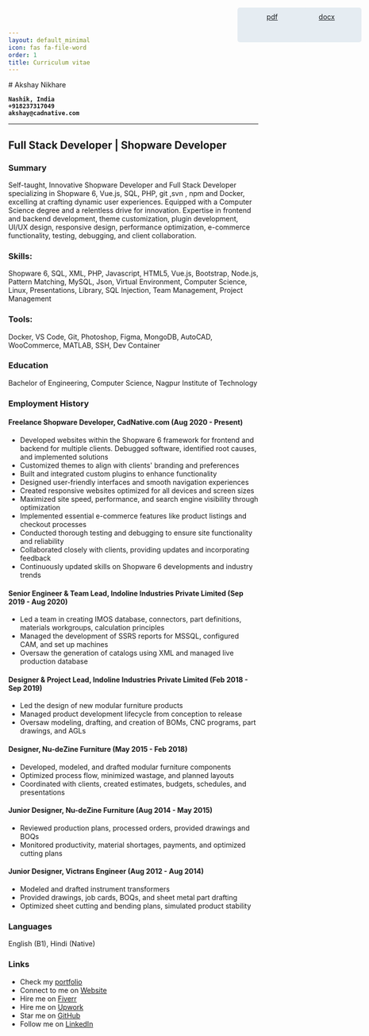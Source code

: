 ```yaml
---
layout: default_minimal
icon: fas fa-file-word
order: 1
title: Curriculum vitae
---
```

<style>
  .background-image-div {
    position: absolute;
    background: url(/assets/img/rocket.png) no-repeat right top;
    right: 0;
    top: 0;
    min-width: 50%;
    max-width: 100%;
    min-height: 50%;
    max-height: 100%;
    width: 100%;
    height: 100%;
    z-index: -100;
    background-size: contain; /* Ensure the image scales proportionally */
    background-position: center top; /* Center the image */
    }
  .download-cv{
    position: absolute;
    right: 20px;
    top: 20px;
    width: 100px;
    height: 50px;
    z-index: 100;
    background: #e5ecf2;
    color: #1b1f23;
    padding: 10px 20px;
    text-align: center;
    border-radius: 5px;
  }
  .word-cv{
    right: 20px;
  }
  .pdf-cv{
    right: 130px;
  }
  
  @media (max-width: 600px) {
    .download-cv {
      top: 10px;
      width: 80px;
      height: 38px;
      padding: 5px 10px;
    }
    .word-cv{
    right: 10px;
    }
    .pdf-cv{
      right: 100px;
    }
  }

</style>
<div class="background-image-div">
</div>

<a href="https://raw.githubusercontent.com/akshaynikhare/akshaynikhare/main/resume/Resume_Akshay_Nikhare_19_Jun_2024.docx" class="download-cv word-cv">
  <i class="fa-fw fas fa-cloud-download"></i>
  <span>docx</span>
</a>
<a href="https://raw.githubusercontent.com/akshaynikhare/akshaynikhare/main/resume/Resume_Akshay_Nikhare_19_Jun_2024.pdf" class="download-cv pdf-cv">
  <i class="fa-fw fas fa-cloud-download"></i>
  <span>pdf</span>
</a>
# Akshay Nikhare

**` Nashik, India `** <br/>
**` +918237317049 `**  <br/>
**` akshay@cadnative.com `** <br/>

<hr/>

## Full Stack Developer | Shopware Developer

### Summary
Self-taught, Innovative Shopware Developer and Full Stack Developer specializing in Shopware 6, Vue.js, SQL, PHP, git ,svn , npm and Docker, excelling at crafting dynamic user experiences. Equipped with a Computer Science degree and a relentless drive for innovation. Expertise in frontend and backend development, theme customization, plugin development, UI/UX design, responsive design, performance optimization, e-commerce functionality, testing, debugging, and client collaboration.


### Skills:
Shopware 6, SQL, XML, PHP, Javascript, HTML5, Vue.js, Bootstrap, Node.js, Pattern Matching, MySQL, Json, Virtual Environment, Computer Science, Linux, Presentations, Library, SQL Injection, Team Management, Project Management


### Tools:
Docker, VS Code, Git, Photoshop, Figma, MongoDB, AutoCAD, WooCommerce, MATLAB, SSH, Dev Container


### Education
Bachelor of Engineering, Computer Science, Nagpur Institute of Technology



### Employment History

#### Freelance Shopware Developer, CadNative.com (Aug 2020 - Present)
- Developed websites within the Shopware 6 framework for frontend and backend for multiple clients. Debugged software, identified root causes, and implemented solutions
- Customized themes to align with clients' branding and preferences  
- Built and integrated custom plugins to enhance functionality
- Designed user-friendly interfaces and smooth navigation experiences
- Created responsive websites optimized for all devices and screen sizes
- Maximized site speed, performance, and search engine visibility through optimization
- Implemented essential e-commerce features like product listings and checkout processes
- Conducted thorough testing and debugging to ensure site functionality and reliability
- Collaborated closely with clients, providing updates and incorporating feedback
- Continuously updated skills on Shopware 6 developments and industry trends

#### Senior Engineer & Team Lead, Indoline Industries Private Limited (Sep 2019 - Aug 2020)
- Led a team in creating IMOS database, connectors, part definitions, materials workgroups, calculation principles
- Managed the development of SSRS reports for MSSQL, configured CAM, and set up machines
- Oversaw the generation of catalogs using XML and managed live production database

#### Designer & Project Lead, Indoline Industries Private Limited (Feb 2018 - Sep 2019)  
- Led the design of new modular furniture products
- Managed product development lifecycle from conception to release
- Oversaw modeling, drafting, and creation of BOMs, CNC programs, part drawings, and AGLs

#### Designer, Nu-deZine Furniture (May 2015 - Feb 2018)
- Developed, modeled, and drafted modular furniture components
- Optimized process flow, minimized wastage, and planned layouts
- Coordinated with clients, created estimates, budgets, schedules, and presentations

#### Junior Designer, Nu-deZine Furniture (Aug 2014 - May 2015)
- Reviewed production plans, processed orders, provided drawings and BOQs
- Monitored productivity, material shortages, payments, and optimized cutting plans

#### Junior Designer, Victrans Engineer (Aug 2012 - Aug 2014)
- Modeled and drafted instrument transformers  
- Provided drawings, job cards, BOQs, and sheet metal part drafting
- Optimized sheet cutting and bending plans, simulated product stability



### Languages
English (B1), Hindi (Native)

### Links
- Check my [portfolio](https://akshaynikhare.github.io/)
- Connect to me on [Website](https://cadnative.com)
- Hire me on [Fiverr](https://www.fiverr.com/slox47/) 
- Hire me on [Upwork](https://www.upwork.com/freelancers/~017f2cc5c3af16f399/) 
- Star me on [GitHub](https://github.com/akshaynikhare/)
- Follow me on [LinkedIn](https://www.linkedin.com/in/akshay-nikhare/) 



